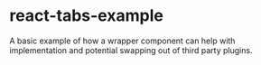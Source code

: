 # react-tabs-example

A basic example of how a wrapper component can help with implementation and potential swapping out of third party plugins.
